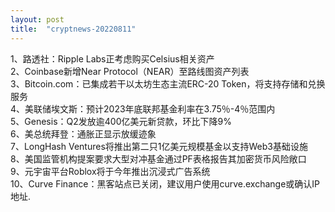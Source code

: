 ```yaml
---
layout: post
title:  "cryptnews-20220811"
---
```

1、路透社：Ripple Labs正考虑购买Celsius相关资产  
2、Coinbase新增Near Protocol（NEAR）至路线图资产列表  
3、Bitcoin.com：已集成若干以太坊生态主流ERC-20 Token，将支持存储和兑换服务  
4、美联储埃文斯：预计2023年底联邦基金利率在3.75％-4％范围内  
5、Genesis：Q2发放逾400亿美元新贷款，环比下降9%  
6、美总统拜登：通胀正显示放缓迹象  
7、LongHash Ventures将推出第二只1亿美元规模基金以支持Web3基础设施  
8、美国监管机构提案要求大型对冲基金通过PF表格报告其加密货币风险敞口  
9、元宇宙平台Roblox将于今年推出沉浸式广告系统  
10、Curve Finance：黑客站点已关闭，建议用户使用curve.exchange或确认IP地址.  
